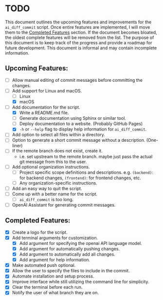 # TODO

This document outlines the upcoming features and improvements for the `ai_diff_commit` script. Once entire features are implemented, I will move them to the [Completed Features](#completed-features) section. If the document becomes bloated, the oldest complete features will be removed from the list. The purpose of this document is to keep track of the progress and provide a roadmap for future development. This document is informal and may contain incomplete information.

## Upcoming Features:

- [ ] Allow manual editing of commit messages before committing the changes.
- [ ] Add support for Linux and macOS.
  - [ ] Linux
  - [x] macOS
- [ ] Add documentation for the script.
  - [x] Write a README.md file.
  - [ ] Generate documentation using Sphinx or similar tool.
  - [ ] Deploy documentation to a website. (Probably GitHub Pages)
  - [x] `-h` or `--help` flag to display help information for `ai_diff_commit`.
- [ ] Add option to select all files within a directory.
- [ ] Option to generate a short commit message without a description. (One-liner)
- [ ] If the remote branch does not exist, create it.
  - i.e. set upstream to the remote branch. maybe just pass the actual git message from this to the user.
- [ ] Add optional organization instructions.
  - [ ] Project specific scope definitions and descriptions. e.g. `(backend)`: for backend changes, `(frontend)`: for frontend changes, etc.
  - [ ] Any organization-specific instructions.
- [ ] Add an easy way to quit the script.
- [ ] Come up with a better name for the script.
  - [ ] `ai_diff_commit` is too long.
- [ ] OpenAI Assistant for generating commit messages.

## Completed Features:

- [x] Create a logo for the script.
- [x] Add terminal arguments for customization.
  - [x] Add argument for specifying the openai API language model.
  - [x] Add argument for automatically pushing changes.
  - [x] Add argument to automatically add all changes.
  - [x] Add argument for help information.
- [x] Make automated push optional.
- [x] Allow the user to specify the files to include in the commit.
- [x] Automate installation and setup process.
- [x] Improve interface while still utilizing the command line for simplicity.
- [x] Clear the terminal before each run.
- [x] Notify the user of what branch they are on.